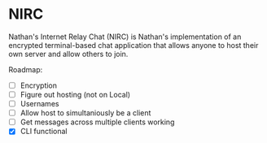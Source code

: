 # NIRC

Nathan's Internet Relay Chat (NIRC) is Nathan's implementation of an encrypted terminal-based chat application that allows anyone to host their own server and allow others to join.

Roadmap:
- [ ] Encryption
- [ ] Figure out hosting (not on Local)
- [ ] Usernames
- [ ] Allow host to simultaniously be a client
- [ ] Get messages across multiple clients working
- [x] CLI functional
